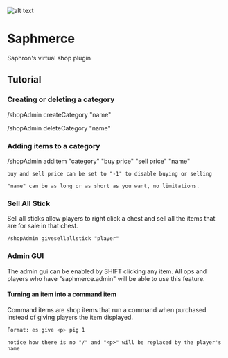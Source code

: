 ![alt text](https://i.imgur.com/qpFv2Ab.jpg "Saphron Logo")

# Saphmerce
Saphron's virtual shop plugin

## Tutorial

### Creating or deleting a category
/shopAdmin createCategory "name"

/shopAdmin deleteCategory "name"

### Adding items to a category
/shopAdmin addItem "category" "buy price" "sell price" "name"

`buy and sell price can be set to "-1" to disable buying or selling`

`"name" can be as long or as short as you want, no limitations.`

### Sell All Stick
Sell all sticks allow players to right click a chest and sell all the items that are for sale in that chest.

`/shopAdmin givesellallstick "player"`

### Admin GUI
The admin gui can be enabled by SHIFT clicking any item. All ops and players who have "saphmerce.admin" will be able to use this feature.

#### Turning an item into a command item
Command items are shop items that run a command when purchased instead of giving players the item displayed.
```sh
Format: es give <p> pig 1
```
`notice how there is no "/" and "<p>" will be replaced by the player's name`